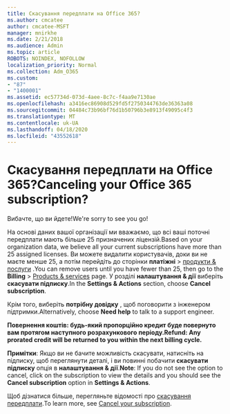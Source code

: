 ```yaml
---
title: Скасування передплати на Office 365?
ms.author: cmcatee
author: cmcatee-MSFT
manager: mnirkhe
ms.date: 2/21/2018
ms.audience: Admin
ms.topic: article
ROBOTS: NOINDEX, NOFOLLOW
localization_priority: Normal
ms.collection: Adm_O365
ms.custom:
- "87"
- "1400001"
ms.assetid: ec57734d-073d-4aee-8c7c-f4aa9e7130ae
ms.openlocfilehash: a3416ec86908d529fd5f2750344763de36363a08
ms.sourcegitcommit: 04484c73b96bf76d1b50796b3e8913f49095c4f3
ms.translationtype: MT
ms.contentlocale: uk-UA
ms.lasthandoff: 04/18/2020
ms.locfileid: "43552618"
---
```

# <a name="canceling-your-office-365-subscription"></a><span data-ttu-id="d3d05-102">Скасування передплати на Office 365?</span><span class="sxs-lookup"><span data-stu-id="d3d05-102">Canceling your Office 365 subscription?</span></span>

<span data-ttu-id="d3d05-103">Вибачте, що ви йдете!</span><span class="sxs-lookup"><span data-stu-id="d3d05-103">We're sorry to see you go!</span></span>
  
<span data-ttu-id="d3d05-104">На основі даних вашої організації ми вважаємо, що всі ваші поточні передплати мають більше 25 призначених ліцензій.</span><span class="sxs-lookup"><span data-stu-id="d3d05-104">Based on your organization data, we believe all your current subscriptions have more than 25 assigned licenses.</span></span> <span data-ttu-id="d3d05-105">Ви можете видалити користувачів, доки ви не маєте менше 25, а потім перейдіть до сторінки **платіжні** \> [продукти & послуги](https://go.microsoft.com/fwlink/p/?linkid=842054) .</span><span class="sxs-lookup"><span data-stu-id="d3d05-105">You can remove users until you have fewer than 25, then go to the **Billing** \> [Products & services](https://go.microsoft.com/fwlink/p/?linkid=842054) page.</span></span> <span data-ttu-id="d3d05-106">У розділі **налаштування & дії** виберіть **скасувати підписку**.</span><span class="sxs-lookup"><span data-stu-id="d3d05-106">In the **Settings & Actions** section, choose **Cancel subscription**.</span></span>
  
<span data-ttu-id="d3d05-107">Крім того, виберіть **потрібну довідку** , щоб поговорити з інженером підтримки.</span><span class="sxs-lookup"><span data-stu-id="d3d05-107">Alternatively, choose **Need help** to talk to a support engineer.</span></span>
  
<span data-ttu-id="d3d05-108">**Повернення коштів: будь-який пропорційно кредит буде повернуто вам протягом наступного розрахункового періоду.**</span><span class="sxs-lookup"><span data-stu-id="d3d05-108">**Refund: Any prorated credit will be returned to you within the next billing cycle.**</span></span> 

<span data-ttu-id="d3d05-109">**Примітки**: Якщо ви не бачите можливість скасувати, натисніть на підписку, щоб переглянути деталі, і ви повинні побачити **скасувати підписку** опція в **налаштування & дії**.</span><span class="sxs-lookup"><span data-stu-id="d3d05-109">**Note**: If you do not see the option to cancel, click on the subscription to view the details and you should see the **Cancel subscription** option in **Settings & Actions**.</span></span> 

<span data-ttu-id="d3d05-110">Щоб дізнатися більше, перегляньте відомості про [скасування передплати](https://docs.microsoft.com/office365/admin/subscriptions-and-billing/cancel-your-subscription).</span><span class="sxs-lookup"><span data-stu-id="d3d05-110">To learn more, see [Cancel your subscription](https://docs.microsoft.com/office365/admin/subscriptions-and-billing/cancel-your-subscription).</span></span>
